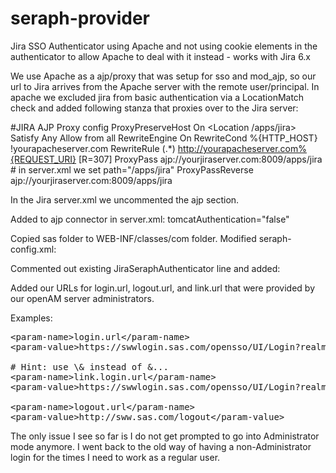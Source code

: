 seraph-provider
===============

Jira SSO Authenticator using Apache and not using cookie elements in the authenticator to allow Apache to deal with it instead - works with Jira 6.x 

We use Apache as a ajp/proxy that was setup for sso and mod_ajp, so our url to Jira arrives from the Apache server with the remote user/principal.  In apache we excluded jira from basic authentication via a LocationMatch check and added following stanza that proxies over to the Jira server:

 #JIRA AJP Proxy config
  ProxyPreserveHost On
  <Location /apps/jira>
    Satisfy Any
    Allow from all
    RewriteEngine On
    RewriteCond %{HTTP_HOST} !yourapacheserver.com
    RewriteRule (.*) http://yourapacheserver.com%{REQUEST_URI} [R=307]
    ProxyPass ajp://yourjiraserver.com:8009/apps/jira                   # in server.xml we set path="/apps/jira"
    ProxyPassReverse ajp://yourjiraserver.com:8009/apps/jira
  </Location>

In the Jira server.xml we uncommented the ajp section.  

Added to ajp connector in server.xml: 
 tomcatAuthentication="false"
 
 Copied sas folder to WEB-INF/classes/com folder.
 Modified seraph-config.xml:
 
 Commented out existing JiraSeraphAuthenticator line and added:
 
 <authenticator class="com.sas.mis.des.seraph.SSOAuthenticator"/>
Added our URLs for login.url, logout.url, and link.url that were provided by our openAM server administrators.

Examples:

<pre>
&lt;param-name&gt;login.url&lt;/param-name&gt;
&lt;param-value&gt;https://swwlogin.sas.com/opensso/UI/Login?realm=/sww&amp;goto=${originalurl};&lt;/param-value&gt;

# Hint: use \&amp; instead of &...
&lt;param-name&gt;link.login.url&lt;/param-name&gt;
&lt;param-value&gt;https://swwlogin.sas.com/opensso/UI/Login?realm=/sww&amp;goto=${originalurl};&lt;/param-value&gt;

&lt;param-name&gt;logout.url&lt;/param-name&gt;
&lt;param-value&gt;http://sww.sas.com/logout&lt;/param-value&gt;
</pre>

The only issue I see so far is I do not get prompted to go into Administrator mode anymore. I went back to the old way of having a
non-Administrator login for the times I need to work as a regular user.
